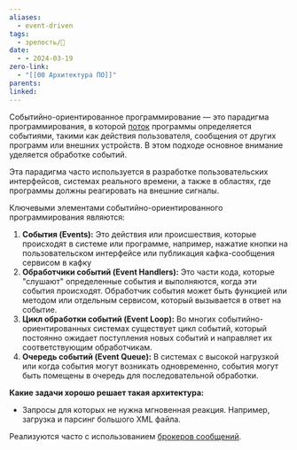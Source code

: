 ```yaml
---
aliases:
  - event-driven
tags:
  - зрелость/🌱
date:
  - - 2024-03-19
zero-link:
  - "[[00 Архитектура ПО]]"
parents: 
linked:
---
```

Событийно-ориентированное программирование — это парадигма программирования, в которой [поток](Поток%20процесса%20ОС.md) программы определяется событиями, такими как действия пользователя, сообщения от других программ или внешних устройств. В этом подходе основное внимание уделяется обработке событий.

Эта парадигма часто используется в разработке пользовательских интерфейсов, системах реального времени, а также в областях, где программы должны реагировать на внешние сигналы.

Ключевыми элементами событийно-ориентированного программирования являются:
1. **События (Events):** Это действия или происшествия, которые происходят в системе или программе, например, нажатие кнопки на пользовательском интерфейсе или публикация кафка-сообщения сервисом в кафку
2. **Обработчики событий (Event Handlers):** Это части кода, которые "слушают" определенные события и выполняются, когда эти события происходят. Обработчик события может быть функцией или методом или отдельным сервисом, который вызывается в ответ на событие.
3. **Цикл обработки событий (Event Loop):** Во многих событийно-ориентированных системах существует цикл событий, который постоянно ожидает поступления новых событий и направляет их соответствующим обработчикам.
4. **Очередь событий (Event Queue):** В системах с высокой нагрузкой или когда события могут возникать одновременно, события могут быть помещены в очередь для последовательной обработки.

**Какие задачи хорошо решает такая архитектура:**
- Запросы для которых не нужна мгновенная реакция. Например, загрузка и парсинг большого XML файла.

Реализуются часто с использованием [брокеров сообщений](Брокер%20сообщений.md).